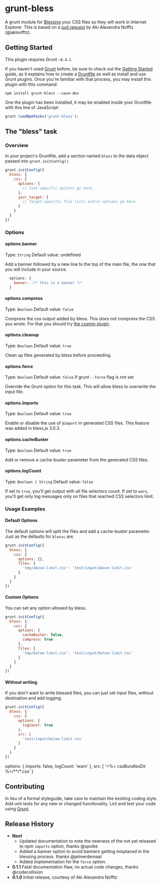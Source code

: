 grunt-bless
===========

A grunt module for [Blessing](http://blesscss.com/) your CSS files so they will work in Internet Explorer. This is based on a [pull request](https://github.com/paulyoung/bless.js/pull/11) by Aki Alexandra Nofftz (@akinofftz).

Getting Started
---------------

This plugin requires Grunt `~0.4.1`

If you haven't used [Grunt](http://gruntjs.com/) before, be sure to check out the [Getting Started](http://gruntjs.com/getting-started) guide, as it explains how to create a [Gruntfile](http://gruntjs.com/sample-gruntfile) as well as install and use Grunt plugins. Once you're familiar with that process, you may install this plugin with this command:

```shell
npm install grunt-bless --save-dev
```

One the plugin has been installed, it may be enabled inside your Gruntfile with this line of JavaScript:

```js
grunt.loadNpmTasks('grunt-bless');
```

The "bless" task
----------------

### Overview ###

In your project's Gruntfile, add a section named `bless` to the data object passed into `grunt.initConfig()`.

```js
grunt.initConfig({
  bless: {
    css: {
      options: {
        // Task-specific options go here.
      },
      your_target: {
        // Target-specific file lists and/or options go here.
      }
    }
  }
})
```

### Options ###

#### options.banner ####

Type: `String`
Default value: undefined

Add a banner followed by a new line to the top of the main file, the one that
you will include in your source.

```js
  options: {
    banner: '/* this is a banner */'
  }
```

#### options.compress ####

Type: `Boolean`
Default value: `false`

Compress the css output added by bless. This _does not_ compress the CSS you
wrote. For that you should try [the cssmin plugin](https://github.com/gruntjs/grunt-contrib-cssmin).

#### options.cleanup ####

Type: `Boolean`
Default value: `true`

Clean up files generated by bless before proceeding.

#### options.force ####

Type: `Boolean`
Default value: `false` if grunt `--force` flag is not set

Override the Grunt option for this task. This will allow bless to overwrite the
input file.

#### options.imports ####

Type: `Boolean`
Default value: `true`

Enable or disable the use of `@import` in generated CSS files. This feature was
added in bless.js 3.0.3.

#### options.cacheBuster ####

Type: `Boolean`
Default value: `true`

Add or remove a cache-buster parameter from the generated CSS files.

#### options.logCount ####

Type: `Boolean | String`
Default value: `false`

If set to `true`, you'll get output with all file selectors count. If set to `warn`, you'll get only log messages only on files that reached CSS selectors limit.

### Usage Examples ###

#### Default Options ####

The default options will split the files and add a cache-buster parameter. Just as the defaults for `blessc` are.

```js
grunt.initConfig({
  bless: {
    css: {
      options: {},
      files: {
        'tmp/above-limit.css': 'test/input/above-limit.css'
      }
    }
  }
})
```

#### Custom Options ####

You can set any option allowed by bless.

```js
grunt.initConfig({
  bless: {
    css: {
      options: {
        cacheBuster: false,
        compress: true
      },
      files: {
        'tmp/below-limit.css': 'test/input/below-limit.css'
      }
    }
  }
})
```

#### Without writing ####

If you don't want to write blessed files, you can just set input files, without destination and add logging.

```js
grunt.initConfig({
  bless: {
    css: {
      options: {
        logCount: true
      },
      src: [
        'test/input/below-limit.css'
      ]
    }
  }
})
```

options: {
                    imports: false,
                    logCount: 'warn'
                },
                src: [
                    '<%= cssBundlesDir %>/**/*.css'
                ]

Contributing
------------

In lieu of a formal styleguide, take care to maintain the existing coding style. Add unit tests for any new or changed functionality. Lint and test your code using [Grunt](http://gruntjs.com/).

Release History
---------------

- **Next**
  - Updated documentation to note the newness of the not yet released to npm `imports` option, thanks @spoike
  - Added a banner option to avoid banners getting misplaced in the blessing process. thanks @jelmerdemaat
  - Added implementation for the `force` option.
- **0.1.1** Fatal documentation flaw, no actual code changes, thanks @codecollision
- **0.1.0** Initial release, courtesy of Aki Alexandra Nofftz
